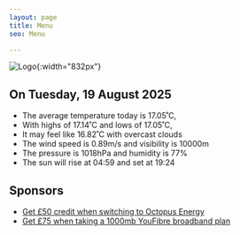 ```yaml
---
layout: page
title: Menu
seo: Menu

---
```


![Logo](/images/logo.jpg){:width="832px"}

<!-- weather_marker starts -->
## On Tuesday, 19 August 2025

- The average temperature today is 17.05˚C,
- With highs of 17.14˚C and lows of 17.05˚C,
- It may feel like 16.82˚C with overcast clouds
- The wind speed is 0.89m/s and visibility is 10000m
- The pressure is 1018hPa and humidity is 77%
- The sun will rise at 04:59 and set at 19:24

<!-- weather_marker ends -->

## Sponsors

- [Get £50 credit when switching to Octopus Energy](https://bit.ly/3oD1nnS)
- [Get £75 when taking a 1000mb YouFibre broadband plan](https://aklam.io/91zWhU?)
